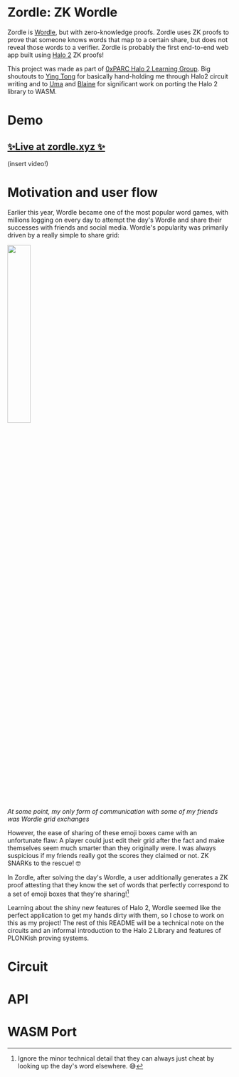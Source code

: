 # Zordle: ZK Wordle

Zordle is [Wordle](https://www.nytimes.com/games/wordle/index.html), but with zero-knowledge proofs. Zordle uses ZK proofs to prove that someone knows words that map to a certain share, but does not reveal those words to a verifier. Zordle is probably the first end-to-end web app built using [Halo 2](https://github.com/zcash/halo2/) ZK proofs!

This project was made as part of [0xPARC Halo 2 Learning Group](https://0xparc.org/blog/halo2-learning-group). Big shoutouts to [Ying Tong](https://twitter.com/therealyingtong) for basically hand-holding me through Halo2 circuit writing and to [Uma](https://twitter.com/pumatheuma) and [Blaine](https://twitter.com/BlaineBublitz) for significant work on porting the Halo 2 library to WASM.

# Demo

## [✨Live at zordle.xyz ✨](https://zordle.xyz/)

(insert video!)

# Motivation and user flow

Earlier this year, Wordle became one of the most popular word games, with millions logging on every day to attempt the day's Wordle and share their successes with friends and social media. Wordle's popularity was primarily driven by a really simple to share grid:

<img src="https://user-images.githubusercontent.com/6984346/178630626-65108409-9fbf-4f08-bca6-66b4fa426fff.png" width="32%" />

_At some point, my only form of communication with some of my friends was Wordle grid exchanges_

However, the ease of sharing of these emoji boxes came with an unfortunate flaw: A player could just edit their grid after the fact and make themselves seem much smarter than they originally were. I was always suspicious if my friends really got the scores they claimed or not. ZK SNARKs to the rescue! 🤓

In Zordle, after solving the day's Wordle, a user additionally generates a ZK proof attesting that they know the set of words that perfectly correspond to a set of emoji boxes that they're sharing![^1]

[^1]: Ignore the minor technical detail that they can always just cheat by looking up the day's word elsewhere. 😅

Learning about the shiny new features of Halo 2, Wordle seemed like the perfect application to get my hands dirty with them, so I chose to work on this as my project! The rest of this README will be a technical note on the circuits and  an informal introduction to the Halo 2 Library and features of PLONKish proving systems.

# Circuit

# API

# WASM Port



